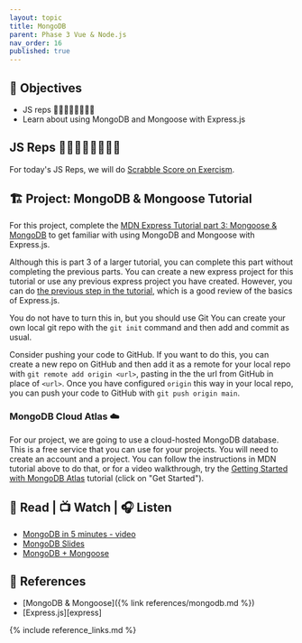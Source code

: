 ```yaml
---
layout: topic
title: MongoDB
parent: Phase 3 Vue & Node.js
nav_order: 16
published: true
---
```


## 🎯 Objectives

- JS reps 🏋️‍♀️🏋️‍♂️🏋️‍♀️🏋️‍♂️
- Learn about using MongoDB and Mongoose with Express.js

## JS Reps 🏋️‍♀️🏋️‍♂️🏋️‍♀️🏋️‍♂️

For today's JS Reps, we will do [Scrabble Score on Exercism](https://exercism.org/tracks/javascript/exercises/scrabble-score).

## 🏗️ Project: MongoDB & Mongoose Tutorial

For this project, complete the [MDN Express Tutorial part 3: Mongoose & MongoDB](https://developer.mozilla.org/en-US/docs/Learn/Server-side/Express_Nodejs/mongoose) to get familiar with using MongoDB and Mongoose with Express.js.

Although this is part 3 of a larger tutorial, you can complete this part without completing the previous parts. You can create a new express project for this tutorial or use any previous express project you have created. However, you can do [the previous step in the tutorial](https://developer.mozilla.org/en-US/docs/Learn/Server-side/Express_Nodejs/skeleton_website), which is a good review of the basics of Express.js.

You do not have to turn this in, but you should use Git You can create your own local git repo with the `git init` command and then add and commit as usual.

Consider pushing your code to GitHub. If you want to do this, you can create a new repo on GitHub and then add it as a remote for your local repo with `git remote add origin <url>`, pasting in the the url from GitHub in place of `<url>`. Once you have configured `origin` this way in your local repo, you can push your code to GitHub with `git push origin main`.

### MongoDB Cloud Atlas ☁️

For our project, we are going to use a cloud-hosted MongoDB database. This is a free service that you can use for your projects. You will need to create an account and a project. You can follow the instructions in MDN tutorial above to do that, or for a video walkthrough, try the [Getting Started with MongoDB Atlas](https://learn.mongodb.com/courses/getting-started-with-mongodb-atlas) tutorial (click on "Get Started").

## 📖 Read | 📺 Watch | 🎧 Listen

- [MongoDB in 5 minutes - video](https://www.youtube.com/watch?v=EE8ZTQxa0AM)
- [MongoDB Slides](https://docs.google.com/presentation/d/1b_4GoeSsdtL-B4Qvm6Bo1Ml9G4IIEkRxbZq4Wa6f7O4/edit?usp=sharing)
- [MongoDB + Mongoose](https://www.mongodb.com/developer/languages/javascript/getting-started-with-mongodb-and-mongoose/)

## 🔖 References

- [MongoDB & Mongoose]({% link references/mongodb.md %})
- [Express.js][express]

{% include reference_links.md %}

